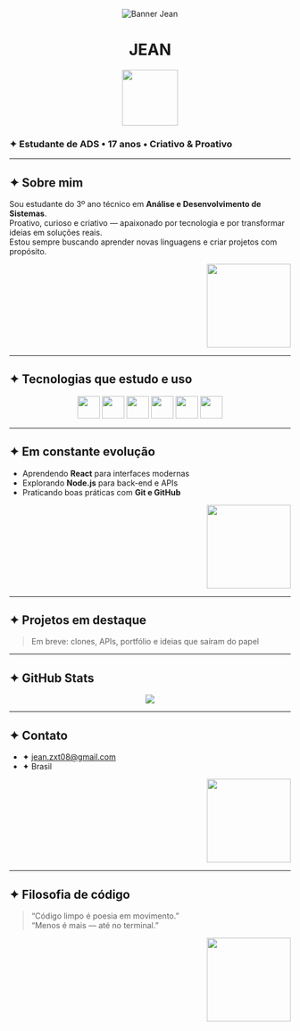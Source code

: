 <p align="center">
  <img src="https://media.giphy.com/media/v1.Y2lkPWVjZjA1ZTQ3NmNkaWR3bGh2bTQ0a2x6MWV2Mjh1ejY2aGJiY3VmMXhudHZhZ3BhNyZlcD12MV9naWZzX3NlYXJjaCZjdD1n/2RMbL9tobgsHS/giphy.gif" alt="Banner Jean" />
</p>
<h1 align="center">JEAN</h1>
<p align="center">
  <img src="https://media.giphy.com/media/3o7aD2saalBwwftBIY/giphy.gif" width="100"/>
</p>

### ✦ Estudante de ADS • 17 anos • Criativo & Proativo

---

## ✦ Sobre mim

Sou estudante do 3º ano técnico em **Análise e Desenvolvimento de Sistemas**.  
Proativo, curioso e criativo — apaixonado por tecnologia e por transformar ideias em soluções reais.  
Estou sempre buscando aprender novas linguagens e criar projetos com propósito.

<p align="right">
  <img src="https://media.giphy.com/media/l0MYt5jPR6QX5pnqM/giphy.gif" width="150"/>
</p>

---

## ✦ Tecnologias que estudo e uso

<div align="center">
  <img src="https://cdn.jsdelivr.net/gh/devicons/devicon/icons/html5/html5-original.svg" width="40"/>
  <img src="https://cdn.jsdelivr.net/gh/devicons/devicon/icons/css3/css3-original.svg" width="40"/>
  <img src="https://cdn.jsdelivr.net/gh/devicons/devicon/icons/javascript/javascript-original.svg" width="40"/>
  <img src="https://cdn.jsdelivr.net/gh/devicons/devicon/icons/python/python-original.svg" width="40"/>
  <img src="https://cdn.jsdelivr.net/gh/devicons/devicon/icons/react/react-original.svg" width="40"/>
  <img src="https://cdn.jsdelivr.net/gh/devicons/devicon/icons/nodejs/nodejs-original.svg" width="40"/>
</div>

---

## ✦ Em constante evolução

- Aprendendo **React** para interfaces modernas  
- Explorando **Node.js** para back-end e APIs  
- Praticando boas práticas com **Git e GitHub**

<p align="right">
  <img src="https://media.giphy.com/media/xT9IgzoKnwFNmISR8I/giphy.gif" width="150"/>
</p>

---

## ✦ Projetos em destaque

> Em breve: clones, APIs, portfólio e ideias que saíram do papel 

---

## ✦ GitHub Stats

<p align="center">
  <img src="https://github-readme-stats.vercel.app/api?username=jeanzxt&show_icons=true&theme=graywhite"/>
</p>

---

## ✦ Contato

- ✦ jean.zxt08@gmail.com  
- ✦ Brasil

<p align="right">
  <img src="https://media.giphy.com/media/3o6Zt481isNVuQI1l6/giphy.gif" width="150"/>
</p>

---

## ✦ Filosofia de código

> “Código limpo é poesia em movimento.”  
> “Menos é mais — até no terminal.”

<p align="right">
  <img src="https://media.giphy.com/media/3o7TKP8F3tUjG4iS3O/giphy.gif" width="150"/>
</p>
